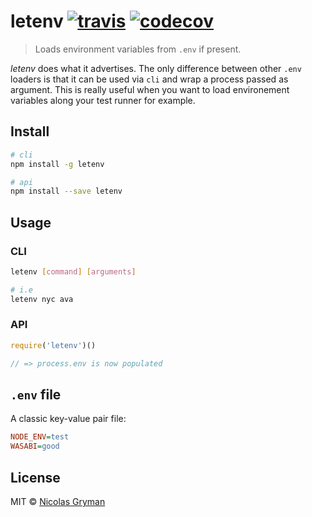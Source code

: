 # letenv [![travis][travis-image]][travis-url] [![codecov][codecov-image]][codecov-url]

[travis-image]: https://img.shields.io/travis/ngryman/letenv.svg?style=flat
[travis-url]: https://travis-ci.org/ngryman/letenv
[codecov-image]: https://img.shields.io/codecov/c/github/ngryman/letenv.svg
[codecov-url]: https://codecov.io/github/ngryman/letenv

> Loads environment variables from `.env` if present.


*letenv* does what it advertises. The only difference between other `.env` loaders is that it can be used via `cli` and wrap a process passed as argument. This is really useful when you want to load environement variables along your test runner for example.


## Install

```sh
# cli
npm install -g letenv

# api
npm install --save letenv
```

## Usage

### CLI

```sh
letenv [command] [arguments]

# i.e
letenv nyc ava
```

### API

```javascript
require('letenv')()

// => process.env is now populated
```

## `.env` file

A classic key-value pair file:

```ini
NODE_ENV=test
WASABI=good
```

## License

MIT © [Nicolas Gryman](http://ngryman.sh)
